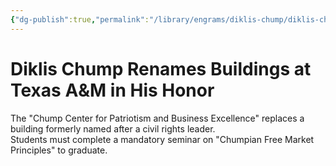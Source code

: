 ```yaml
---
{"dg-publish":true,"permalink":"/library/engrams/diklis-chump/diklis-chump-renames-buildings-at-texas-a-and-m-in-his-honor/"}
---
```


# Diklis Chump Renames Buildings at Texas A&M in His Honor
The "Chump Center for Patriotism and Business Excellence" replaces a building formerly named after a civil rights leader.  
Students must complete a mandatory seminar on "Chumpian Free Market Principles" to graduate.
